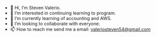 - 👋 Hi, I’m Steven Valerio.
- 👀 I’m interested in continuing learning to program.
- 🌱 I’m currently learning of accounting and AWS.
- 💞️ I’m looking to collaborate with everyone.
- 📫 How to reach me send me a email: valeriosteven54@gmail.com

<!---
Valerio9701/Valerio9701 is a ✨ special ✨ repository because its `README.md` (this file) appears on your GitHub profile.
You can click the Preview link to take a look at your changes.
--->
